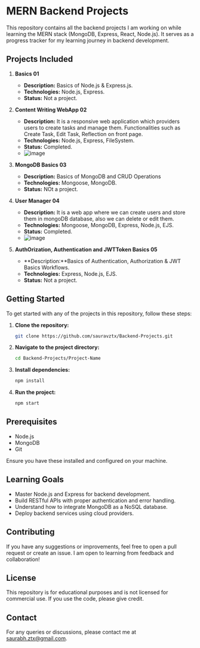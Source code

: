# MERN Backend Projects

This repository contains all the backend projects I am working on while learning the MERN stack (MongoDB, Express, React, Node.js). It serves as a progress tracker for my learning journey in backend development.

## Projects Included

1. **Basics 01**
   - **Description:** Basics of Node.js & Express.js.
   - **Technologies:** Node.js, Express.
   - **Status:** Not a project.

2. **Content Writing WebApp 02**
   - **Description:** It is a responsive web application which providers users to create tasks and manage them. Functionalities such as Create Task, Edit Task, Reflection on front page.
   - **Technologies:** Node.js, Express, FileSystem.
   - **Status:** Completed.
   - ![image](https://github.com/user-attachments/assets/5f586176-94f3-404d-aff4-b77bdb72e366)

3. **MongoDB Basics 03**
   - **Description:** Basics of MongoDB and CRUD Operations
   - **Technologies:** Mongoose, MongoDB.
   - **Status:** NOt a project.
  
4. **User Manager 04**
   - **Description:** It is a web app where we can create users and store them in mongoDB database, also we can delete or edit them.
   - **Technologies:** Mongoose, MongoDB, Express, Node.js, EJS.
   - **Status:** Completed.
   - ![image](https://github.com/user-attachments/assets/3e1cac3f-6240-4854-a1a6-a8042d45799d)

5. **AuthOrization, Authentication and JWTToken Basics 05**
   - **Description:**Basics of Authentication, Authorization & JWT Basics Workflows.
   - **Technologies:** Express, Node.js, EJS.
   - **Status:** Not a project.





## Getting Started

To get started with any of the projects in this repository, follow these steps:

1. **Clone the repository:**
   ```bash
   git clone https://github.com/sauravztx/Backend-Projects.git

2. **Navigate to the project directory:**
   ```bash
   cd Backend-Projects/Project-Name
   ```

3. **Install dependencies:**
   ```bash
   npm install
   ```

4. **Run the project:**
   ```bash
   npm start
   ```

## Prerequisites

- Node.js
- MongoDB
- Git

Ensure you have these installed and configured on your machine.

## Learning Goals

- Master Node.js and Express for backend development.
- Build RESTful APIs with proper authentication and error handling.
- Understand how to integrate MongoDB as a NoSQL database.
- Deploy backend services using cloud providers.

## Contributing

If you have any suggestions or improvements, feel free to open a pull request or create an issue. I am open to learning from feedback and collaboration!

## License

This repository is for educational purposes and is not licensed for commercial use. If you use the code, please give credit.

## Contact

For any queries or discussions, please contact me at saurabh.ztx@gmail.com.

